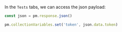 In the `Tests` tabs, we can access the json payload:

```js
const json = pm.response.json()

pm.collectionVariables.set('token', json.data.token)
```
